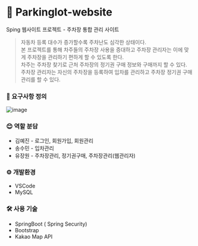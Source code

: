 # 🚗 Parkinglot-website
Sping 웹사이트 프로젝트 - 주차장 통합 관리 사이트   
> 자동차 등록 대수가 증가할수록 주차난도 심각한 상태이다.   
본 프로젝트를 통해 차주들의 주차장 사용을 증대하고 주차장 관리자는 이에 맞게 주차장을 관리하기 편하게 할 수 있도록 한다.   
차주는 주차장 찾기로 근처 주차장의 정기권 구매 정보와 구매까지 할 수 있다.   
주차장 관리자는 자신의 주차장을 등록하여 입차를 관리하고 주차장 정기권 구매 관리를 할 수 있다.   

### 🔎 요구사항 정의
![image](https://user-images.githubusercontent.com/57592501/171367707-761147a4-3b54-4d1d-a8c4-c8ccd562dbee.png)

### 😊 역할 분담
- 김예진 - 로그인, 회원가입, 회원관리
- 송수민 - 입차관리
- 유장원 - 주차장관리, 정기권구매, 주차장관리(웹관리자)

### ⚙ 개발환경
- VSCode
- MySQL

### 🛠 사용 기술
- SpringBoot ( Spring Security)
- Bootstrap
- Kakao Map API


